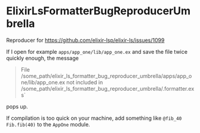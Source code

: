 # ElixirLsFormatterBugReproducerUmbrella

Reproducer for https://github.com/elixir-lsp/elixir-ls/issues/1099

If I open for example `apps/app_one/lib/app_one.ex` and save the file twice quickly enough, the message

> File /some_path/elixir_ls_formatter_bug_reproducer_umbrella/apps/app_one/lib/app_one.ex not included in /some_path/elixir_ls_formatter_bug_reproducer_umbrella/.formatter.exs`

pops up.

If compilation is too quick on your machine, add something like `@fib_40 Fib.fib(40)` to the `AppOne` module.

